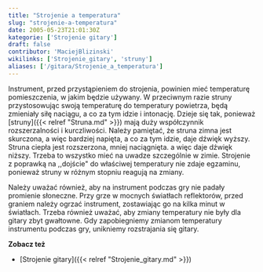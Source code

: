 ```yaml
---
title: "Strojenie a temperatura"
slug: "strojenie-a-temperatura"
date: 2005-05-23T21:01:30Z
kategorie: ['Strojenie gitary']
draft: false
contributor: 'MaciejBlizinski'
wikilinks: ['Strojenie_gitary', 'struny']
aliases: ['/gitara/Strojenie_a_temperatura']
---
```

Instrument, przed przystąpieniem do strojenia, powinien mieć temperaturę
pomieszczenia, w jakim będzie używany. W przeciwnym razie struny
przystosowując swoją temperaturę do temperatury powietrza, będą
zmieniały siłę naciągu, a co za tym idzie i intonację. Dzieje się tak,
ponieważ [struny]({{< relref "Struna.md" >}}) mają duży współczynnik
rozszerzalności i kurczliwości. Należy pamiętać, że struna zimna jest
skurczona, a więc bardziej napięta, a co za tym idzie, daje dźwięk
wyższy. Struna ciepła jest rozszerzona, mniej naciągnięta. a więc daje
dźwięk niższy. Trzeba to wszystko mieć na uwadze szczególnie w zimie.
Strojenie z poprawką na ,,dojście" do właściwej temperatury nie zdaje
egzaminu, ponieważ struny w różnym stopniu reagują na zmiany.

Należy uważać również, aby na instrument podczas gry nie padały
promienie słoneczne. Przy grze w mocnych światłach reflektorów, przed
graniem należy ogrzać instrument, zostawiając go na kilka minut w
światłach. Trzeba również uważać, aby zmiany temperatury nie były dla
gitary zbyt gwałtowne. Gdy zapobiegniemy zmianom temperatury instrumentu
podczas gry, unikniemy rozstrajania się gitary.

**Zobacz też**

  - [Strojenie gitary]({{< relref "Strojenie_gitary.md" >}})

